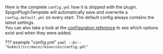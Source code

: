 Here is the complete `config.yml` how it is shipped with the plugin. SpigotPluginTemplate will automatically save and overwrite a `config.default.yml` on every start.
The default config always contains the latest settings.  
You can also take a look at the [configuration reference][configuration] to see which options exist and when they were added.

??? example "config.yml"
    ```yaml
    --8<-- "bukkit/src/main/resources/config.yml"
    ```

[configuration]: /configuration/reference